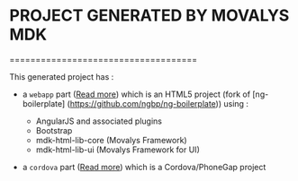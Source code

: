 # PROJECT GENERATED BY MOVALYS MDK #
====================================

This generated project has :

- a `webapp` part ([Read more](webapp/README.md)) which is an HTML5 project (fork of [ng-boilerplate] (https://github.com/ngbp/ng-boilerplate)) using :
    - AngularJS and associated plugins
    - Bootstrap
    - mdk-html-lib-core (Movalys Framework)
    - mdk-html-lib-ui (Movalys Framework for UI)
    

- a `cordova` part ([Read more](cordova/README.md)) which is a Cordova/PhoneGap project